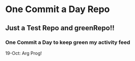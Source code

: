 # One Commit a Day Repo
## Just a Test Repo and greenRepo!!
### One Commit a Day to keep green my activity feed 

19-Oct: Arg Prog!